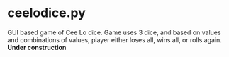 # ceelodice.py
GUI based game of Cee Lo dice.  Game uses 3 dice, and based on values and combinations of values, player either loses all, wins all, or rolls again. **Under construction**
